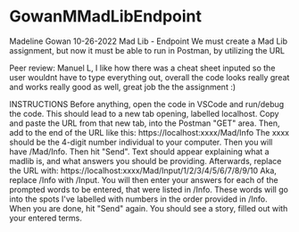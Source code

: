# GowanMMadLibEndpoint
Madeline Gowan
10-26-2022
Mad Lib - Endpoint
We must create a Mad Lib assignment, but now it must be able to run in Postman, by utilizing the URL

Peer review: Manuel L, I like how there was a cheat sheet inputed so the user wouldnt have to type everything out, overall the code looks really great and works really good as well, great job the the assignment :)

INSTRUCTIONS
Before anything, open the code in VSCode and run/debug the code. This should lead to a new tab opening, labelled localhost. Copy and paste the URL from that new tab, into the Postman "GET" area. Then, add to the end of the URL like this:
https://localhost:xxxx/Mad/Info
The xxxx should be the 4-digit number individual to your computer. Then you will have /Mad/Info. Then hit "Send". Text should appear explaining what a madlib is, and what answers you should be providing. Afterwards, replace the URL with:
https://localhost:xxxx/Mad/Input/1/2/3/4/5/6/7/8/9/10
Aka, replace /Info with /Input. You will then enter your answers for each of the prompted words to be entered, that were listed in /Info. These words will go into the spots I've labelled with numbers in the order provided in /Info. When you are done, hit "Send" again. You should see a story, filled out with your entered terms.

